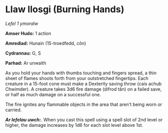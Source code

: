 # Llaw llosgi (Burning Hands)

*Lefel 1 ymoralw*

**Amser Hudo:** 1 action

**Amrediad:** Hunain (15-troedfedd, côn)

**Cydrannau:** G, S

**Parhad:** Ar unwaith

As you hold your hands with thumbs touching and fingers spread, a thin sheet of flames shoots forth from your outstretched fingertips. Each creature in a 15-foot cone must make a Dexterity saving throw (cais achub Chwimder). A creature takes 3d6 fire damage (difrod tân) on a failed save, or half as much damage on a successful one.

The fire ignites any flammable objects in the area that aren't being worn or carried.

***Ar lefelau uwch:***. When you cast this spell using a spell slot of 2nd level or higher, the damage increases by 1d6 for each slot level above 1st.